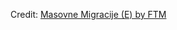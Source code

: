 <div id="observablehq-200e2b67"></div>
<p>Credit: <a href="https://observablehq.com/d/fb586fa98300545b">Masovne Migracije (E) by FTM</a></p>

<link rel="stylesheet" href="https://cdn.jsdelivr.net/npm/@observablehq/inspector@5/dist/inspector.css">
<script type="module">
import {Runtime, Inspector} from "https://cdn.jsdelivr.net/npm/@observablehq/runtime@5/dist/runtime.js";
import define from "https://api.observablehq.com/d/fb586fa98300545b.js?v=4";
new Runtime().module(define, Inspector.into("#observablehq-200e2b67"));
</script>
